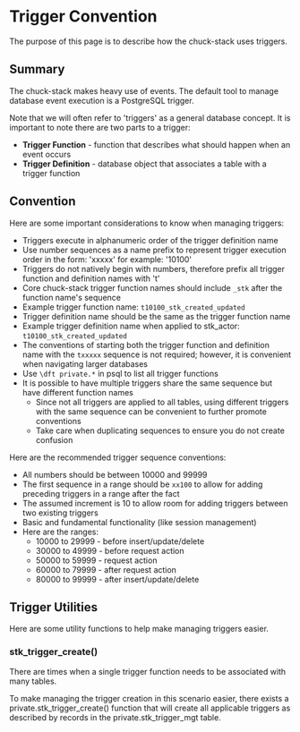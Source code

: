 # Trigger Convention

The purpose of this page is to describe how the chuck-stack uses triggers.

## Summary

The chuck-stack makes heavy use of events. The default tool to manage database event execution is a PostgreSQL trigger.

Note that we will often refer to 'triggers' as a general database concept. It is important to note there are two parts to a trigger:

- **Trigger Function** - function that describes what should happen when an event occurs
- **Trigger Definition** - database object that associates a table with a trigger function

## Convention

Here are some important considerations to know when managing triggers:

- Triggers execute in alphanumeric order of the trigger definition name
- Use number sequences as a name prefix to represent trigger execution order in the form: 'xxxxx' for example: '10100'
- Triggers do not natively begin with numbers, therefore prefix all trigger function and definition names with 't'
- Core chuck-stack trigger function names should include `_stk` after the function name's sequence
- Example trigger function name: `t10100_stk_created_updated`
- Trigger definition name should be the same as the trigger function name
- Example trigger definition name when applied to stk_actor: `t10100_stk_created_updated`
- The conventions of starting both the trigger function and definition name with the `txxxxx` sequence is not required; however, it is convenient when navigating larger databases
- Use `\dft private.*` in psql to list all trigger functions
- It is possible to have multiple triggers share the same sequence but have different function names
  - Since not all triggers are applied to all tables, using different triggers with the same sequence can be convenient to further promote conventions
  - Take care when duplicating sequences to ensure you do not create confusion

Here are the recommended trigger sequence conventions:

- All numbers should be between 10000 and 99999
- The first sequence in a range should be `xx100` to allow for adding preceding triggers in a range after the fact
- The assumed increment is 10 to allow room for adding triggers between two existing triggers
- Basic and fundamental functionality (like session management)
- Here are the ranges:
  - 10000 to 29999 - before insert/update/delete
  - 30000 to 49999 - before request action
  - 50000 to 59999 - request action
  - 60000 to 79999 - after request action
  - 80000 to 99999 - after insert/update/delete

## Trigger Utilities

Here are some utility functions to help make managing triggers easier.

### stk_trigger_create()

There are times when a single trigger function needs to be associated with many tables.

To make managing the trigger creation in this scenario easier, there exists a private.stk_trigger_create() function that will create all applicable triggers as described by records in the private.stk_trigger_mgt table.
